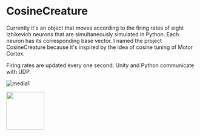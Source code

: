 # CosineCreature

Currently it's an object that moves according to the firing rates of eight Izhikevich neurons that are simultaneously simulated in Python.
Each neuron has its corresponding base vector.
I named the project CosineCreature because it's inspired by the idea of cosine tuning of Motor Cortex.

Firing rates are updated every one second.
Unity and Python communicate with UDP.


![media1](https://user-images.githubusercontent.com/75618251/119824528-f7b37200-bf30-11eb-982c-95e6ac6d68f2.gif)

<img src="https://user-images.githubusercontent.com/75618251/119827570-40b8f580-bf34-11eb-903a-9f1965578f4e.png" width="100px">
